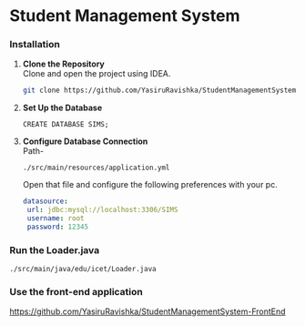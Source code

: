 # Student Management System
### Installation
1. **Clone the Repository**\
   Clone and open the project using IDEA.
   ```bash
   git clone https://github.com/YasiruRavishka/StudentManagementSystem-BackEnd.git
   ```
2. **Set Up the Database**
   ```mysql
   CREATE DATABASE SIMS;
   ```
3. **Configure Database Connection**\
   Path-
   ```
   ./src/main/resources/application.yml
   ```
   Open that file and configure the following preferences with your pc.
   ```yml
   datasource:
    url: jdbc:mysql://localhost:3306/SIMS
    username: root
    password: 12345
   ```
### Run the Loader.java
   ```
   ./src/main/java/edu/icet/Loader.java
   ```
### Use the front-end application
  https://github.com/YasiruRavishka/StudentManagementSystem-FrontEnd
   
